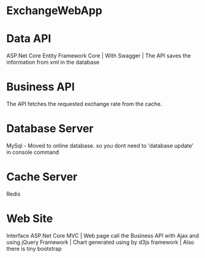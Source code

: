 # ExchangeWebApp

# Data API
ASP.Net Core Entity Framework Core |
With Swagger |
The API saves the information from xml in the database

# Business API
The API fetches the requested exchange rate from the cache.

# Database Server
MySql - Moved to online database. so you dont need to 'database update' in console command 

# Cache Server
Redis

# Web Site
Interface ASP.Net Core MVC |
Web page call the Business API with Ajax and using jQuery Framework |
Chart generated using by d3js framework |
Also there is tiny bootstrap 
